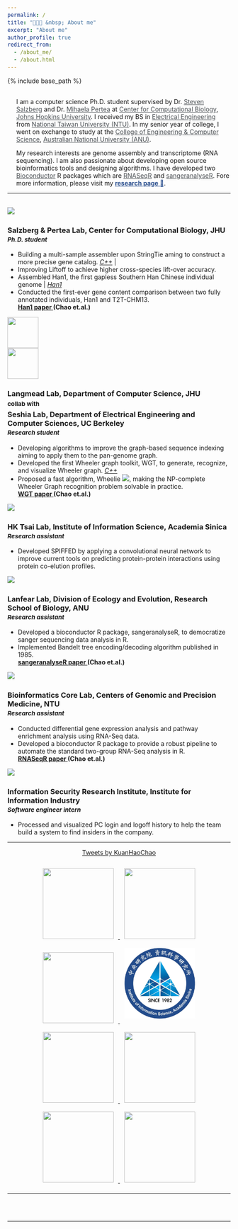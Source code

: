 ```yaml
---
permalink: /
title: "🧑🏻‍💻 &nbsp; About me"
excerpt: "About me"
author_profile: true
redirect_from:
  - /about_me/
  - /about.html
---
```

{% include base_path %}

<div style="margin-left:20px; margin-top:30px; pointer-events: all;
z-index:100;">
  <p>
    I am a computer science Ph.D. student supervised by Dr. <a target="_blank"  href="https://scholar.google.com/citations?user=sUVeH-4AAAAJ&hl=en" style="color:#4A4F53">Steven Salzberg</a> and Dr. <a target="_blank"  href="https://scholar.google.com/citations?user=fKjqGyEAAAAJ&hl=en" style="color:#4A4F53">Mihaela Pertea</a> at <a target="_blank"  href="https://ccb.jhu.edu" style="color:#4A4F53">Center for Computational Biology</a>, <a target="_blank"  href="https://www.jhu.edu" style="color:#4A4F53">Johns Hopkins University</a>. I received my BS in <a target="_blank"  href="https://web.ee.ntu.edu.tw/eng/index.php" style="color:#4A4F53">Electrical Engineering</a> from <a target="_blank"  href="https://www.ntu.edu.tw/english/index.html" style="color:#4A4F53">National Taiwan University (NTU)</a>. In my senior year of college, I went on exchange to study at the <a target="_blank" href="https://cecs.anu.edu.au" style="color:#4A4F53">College of Engineering & Computer Science</a>, <a target="_blank"  href="https://www.anu.edu.au" style="color:#4A4F53">Australian National University (ANU)</a>.
  </p>

  <p>
    My research interests are genome assembly and transcriptome (RNA sequencing). I am also passionate about developing open source bioinformatics tools and designing algorithms. I have developed two <a target="_blank"  href="https://www.bioconductor.org" style="color:#4A4F53" >Bioconductor</a> R packages which are <a target="_blank"  href="https://bioconductor.org/packages/release/bioc/html/RNASeqR.html" style="color:#4A4F53" >RNASeqR</a> and <a target="_blank"  href="https://bioconductor.org/packages/release/bioc/html/sangeranalyseR.html" style="color:#4A4F53" >sangeranalyseR</a>. Fore more information, please visit my <a target="_blank"  href="https://kuanhao-chao.github.io/researches/" style="color:#2c508f"><b>research page 🔬</b></a>.
  </p>

</div>

<hr>
<br>

<div data-aos="fade-up" data-aos-duration="1500">
  <!-- <h2>Defining Dates</h2> -->
  <div id="myTimeline">
      <div data-vimg="<img class='pic' src='{{base_path}}/images/multistringtie_side.png' width='100%' style='padding:18px'>" data-vtdate="<i class='fa fa-calendar' aria-hidden='true'></i> Aug 2021 - Present, Baltimore, MD">
          <div class="row">
            <div class="column_img"><img class="pic" src="{{base_path}}/images/JHU_small.png" width="70px"></div>
            <div class="column_title"><h3>Salzberg & Pertea Lab, Center for Computational Biology, JHU  <br> <small><i>Ph.D. student</i></small></h3></div>
          </div>
          <p>
          <ul>
            <li>Building a multi-sample assembler upon StringTie aming to construct a more
precise gene catalog. <a href="https://github.com/Kuanhao-Chao/multiStringTie" target="_blank"><i class="fab fa-github"> C++</i></a> | <a href="{{base_path}}/researches/2022-10-20-multistringtie" target="_blank"><i class="fa fa-television"></i></a> </li>
            <li>Improving Liftoff to achieve higher cross-species lift-over accuracy. <a href="https://github.com/Kuanhao-Chao/Liftoff" target="_blank"><i class="fab fa-github"></i> <i class="fab fa-python"></i></a> </li>
            <li>Assembled Han1, the first gapless Southern Han Chinese individual genome <a href="https://github.com/JHUCCB/ChineseHanSouthGenome" target="_blank"><i class="fab fa-github"></i></a> | <a href="https://www.ncbi.nlm.nih.gov/assembly/GCA_024586135.1" target="_blank"><i>Han1</i><i class="fa fa-database"></i></a> </li>
            <li>Conducted the first-ever gene content comparison between two fully annotated individuals, Han1 and T2T-CHM13.</li>
            <strong><a href="https://doi.org/10.1101/2022.08.08.503226" target="_blank">Han1 paper <i class="fa fa-book"></i></a> (Chao et.al.)</strong>
          </ul>
          </p>
      </div>
      <div data-vimg="<img class='pic' src='{{base_path}}/images/wheelie_side.png' width='100%' style='padding:18px'>" data-vtdate="<i class='fa fa-calendar' aria-hidden='true'></i> Nov 2021 - Present, Baltimore, MD">
          <div class="row">
            <div class="column_img">
              <img src="{{base_path}}/images/JHU_small.png" width="70px" height="70px" style="display:block; vertical-align:middle;">
              <img src="{{base_path}}/images/UC_berkeley.png" width="70px" height="70px" style="display:block; vertical-align:middle;">
            </div>
            <!-- <div class="column_img img-comp-container">
              <div class="img-comp-container">
                <div class="img-comp-img">
                </div>
                <div class="img-comp-img img-comp-overlay">
                </div>
            </div> -->
            <div class="column_title"><h3>Langmead Lab, Department of Computer Science, JHU <br> <small style="line-height: 200%">collab with </small><br> Seshia Lab,  Department of Electrical Engineering and Computer Sciences, UC Berkeley <br> <small><i>Research student</i></small></h3></div>
          </div>
          <p>
            <ul>
              <li>Developing algorithms to improve the graph-based sequence indexing aiming to apply them to the pan-genome graph.</li>
              <li>Developed the first Wheeler graph toolkit, WGT, to generate, recognize, and visualize Wheeler graph. <a href="https://github.com/Kuanhao-Chao/Wheeler_Graph_Toolkit" target="_blank"><i class="fab fa-github"> C++</i></a> </li> 
              <li>Proposed a fast algorithm, Wheelie <img src="{{base_path}}/images/wheelie.png" width="25px">, making the NP-complete Wheeler Graph recognition problem solvable in practice.</li>
              <strong><a href="https://www.biorxiv.org/content/10.1101/2022.10.15.512390v2.abstract" target="_blank">WGT paper <i class="fa fa-book"></i></a> (Chao et.al.) </strong>
            </ul>
          </p>
      </div>
      <div data-vimg="<img class='pic' src='{{base_path}}/images/elution_profile_project_side.png' width='100%' style='padding:18px'>" data-vtdate="<i class='fa fa-calendar' aria-hidden='true'></i> Aug 2020 - Feb 2021, Taipei, TW">
          <div class="row">
            <div class="column_img"><img class="pic" src="{{base_path}}/images/iis_logo.png" width="70px"></div>
            <div class="column_title"><h3>HK Tsai Lab, Institute of Information Science, Academia Sinica <br> <small><i>Research assistant</i></small></h3></div>
          </div>
          <p>
            <ul>
              <li>Developed SPIFFED by applying a convolutional neural network to improve current tools on predicting protein-protein interactions using protein co-elution profiles. <a href="https://github.com/bio-it-station/SPIFFED" target="_blank"><i class="fab fa-github"></i> <i class="fab fa-python"></i></a></li>
            </ul>
          </p> 
      </div>
      <div data-vimg="<img class='pic' src='{{base_path}}/images/sangeranalyseR_side.png' width='100%' style='padding:18px'>" data-vtdate="<i class='fa fa-calendar' aria-hidden='true'></i> Jul 2019 - Jul 2020, Canberra, AU">
          <div class="row">
            <div class="column_img"><img class="pic" src="{{base_path}}/images/anu_logo_small.png" width="70px"></div>
            <div class="column_title"><h3>Lanfear Lab, Division of Ecology and Evolution, Research School of Biology, ANU <br> <small><i>Research assistant</i></small></h3></div>
          </div>
          <p>
            <ul>
              <li>Developed a bioconductor R package, sangeranalyseR, to democratize sanger sequencing data analysis in R. <a href="https://github.com/roblanf/sangeranalyseR" target="_blank"><i class="fab fa-github"></i> <i class="fab fa-r-project"></i></a></li>
              <li>Implemented Bandelt tree encoding/decoding algorithm published in 1985.</li>
              <strong><a href="https://doi.org/10.1093/gbe/evab028" target="_blank">sangeranalyseR paper <i class="fa fa-book"></i></a> (Chao et.al.)</strong>
            </ul>
          </p> 
      </div>
      <div data-vimg="<img class='pic' src='{{base_path}}/images/RNASeqR_side.png' width='100%' style='padding:18px'>" data-vtdate="<i class='fa fa-calendar' aria-hidden='true'></i> Jan 2018 - Jul 2019, Taipei, TW">
          <div class="row">
            <div class="column_img"><img class="pic" src="{{base_path}}/images/NTU.png" width="70px"></div>
            <div class="column_title"><h3>Bioinformatics Core Lab, Centers of Genomic and Precision Medicine, NTU <br> <small><i>Research assistant</i></small></h3></div>
          </div>
          <p>
            <ul>
              <li>Conducted differential gene expression analysis and pathway enrichment analysis using RNA-Seq data.</li>
              <li>Developed a bioconductor R package to provide a robust pipeline to automate the standard two-group RNA-Seq
analysis in R. <a href="https://github.com/Kuanhao-Chao/RNASeqR" target="_blank"><i class="fab fa-github"></i> <i class="fab fa-r-project"></i></a></li>
              <strong><a href="https://ieeexplore.ieee.org/document/8918337" target="_blank">RNASeqR paper <i class="fab fa-book"></i></a> (Chao et.al.)</strong>
            </ul>
          </p> 
      </div>
      <div data-vtdate="<i class='fa fa-calendar' aria-hidden='true'></i> Nov 2017 - Jan 2018, Taipei, TW">
          <div class="row">
            <div class="column_img"><img class="pic" src="{{base_path}}/images/iii_logo.png" width="70px"></div>
            <div class="column_title"><h3>Information Security Research Institute, Institute for Information Industry <br> <small><i>Software engineer intern</i></small></h3></div>
          </div>
          <p>
            <ul>
              <li>Processed and visualized PC login and logoff history to help the team build a system to find insiders in the company.</li>
              <!-- <li>Developed a bioconductor R package to provide a robust pipeline to automate the standard two-group RNA-Seq
analysis in R. <a href="https://github.com/Kuanhao-Chao/RNASeqR" target="_blank"><i class="fab fa-github"></i> <i class="fab fa-r-project"></i></a></li>
              <strong><a href="https://ieeexplore.ieee.org/document/8918337" target="_blank">RNASeqR paper <i class="fab fa-book"></i></a> (Chao et.al.)</strong> -->
            </ul>
          </p> 
      </div>
  </div><!-- End vt2 -->
</div>

<hr>
<div style="width: 100%; text-align: center; margin:auto; width:500px">
<a class="twitter-timeline" data-lang="en" data-width="500px" data-height="500" data-theme="light" href="https://twitter.com/KuanHaoChao?ref_src=twsrc%5Etfw" style="align: center">Tweets by KuanHaoChao</a> <script async src="https://platform.twitter.com/widgets.js" charset="utf-8"></script>
</div>
<br>

<div style="text-align: center; pointer-events: all; z-index:100;">
  <a target="_blank"  href="https://www.ntu.edu.tw/english/index.html">
    <img src="/images/NTU.png" style="height:160px; width: 160px; margin: 10px">
</a>
  <a target="_blank"  href="https://web.ee.ntu.edu.tw/eng/index.php">
    <img src="/images/NTU_EECS.png" style="height:160px; width: 160px; margin: 10px">
  </a>
  <a target="_blank"  href="https://www.sinica.edu.tw/en">
    <img src="/images/AS_logo.png" style="height:160px; width: 160px; margin: 10px">
  </a>
  <a target="_blank"  href="https://www.iis.sinica.edu.tw/index_en.html" >
    <img src="/images/iis_logo.png" style="height:160px; width: 160px; margin: 10px">
  </a>
  <a target="_blank"  href="https://www.anu.edu.au/">
    <img src="/images/anu_logo_small.png" style="height:160px; width: 160px; margin: 10px">
  </a>
  <a target="_blank"  href="http://www.robertlanfear.com/">
    <img src="/images/ANU_Biology.jpg" style="height:160px; width: 160px; margin: 10px">
  </a>
  <a target="_blank"  href="https://bits.iis.sinica.edu.tw/">
    <img src="/images/BIOIT.png" style="height:160px; width: 160px; margin: 10px">
  </a>
  <a target="_blank"  href="http://www.cgm.ntu.edu.tw/web/index/index.jsp?lang=en">
    <img src="/images/CGM_LOGO.png" style="height:160px; width: 160px; margin: 10px">
  </a>
</div>
<hr>
<br><br>

<script type="text/javascript" id="clustrmaps" src="//clustrmaps.com/map_v2.js?d=SjhWAwqGLnloAclnIVxG6gxPA8DEX2yyW2VQlroVDWw&cl=ffffff&w=a" style="pointer-events: all; z-index:100;"></script>
<script>
  initComparisons();
</script>
<hr>
<br><br>